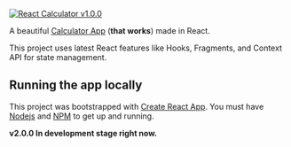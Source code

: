 [![React Calculator v1.0.0](https://i.ibb.co/fxFZBvP/rc-snap.png)](https://awesomelike.github.io/react-calculator/)

A beautiful [Calculator App](https://awesomelike.github.io/react-calculator/) (**that works**) made in React.

This project uses latest React features like Hooks, Fragments, and Context API for state management.


## Running the app locally
This project was bootstrapped with [Create React App](https://github.com/facebook/create-react-app).
You must have [Nodejs](http://nodejs.org) and [NPM](http://npmjs.com) to get up and running.


**v2.0.0 In development stage right now.**

